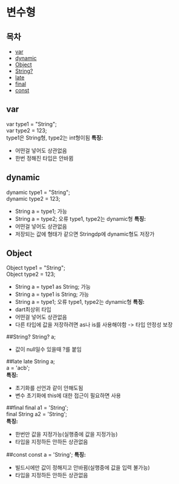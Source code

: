# 변수형

## 목차
- [var](#var)
- [dynamic](#dynamic)
- [Object](#object)
- [String?](#string?)
- [late](#late)
- [final](#final)
- [const](#const)

## var
var type1 = "String";<br>
var type2 = 123;<br>
type1은 String형, type2는 int형이됨
**특징:**
 - 어떤걸 넣어도 상관없음
 - 한번 정해진 타입은 안바뀜

## dynamic
dynamic type1 = "String";<br>
dynamic type2 = 123;<br>
 - String a = type1; 가능
 - String a = type2; 오류
type1, type2는 dynamic형
**특징:**
 - 어떤걸 넣어도 상관없음
 - 저장되는 값에 형태가 같으면 Stringdp에 dynamic형도 저장가

## Object
Object type1 = "String";<br>
Object type2 = 123;<br>
 - String a = type1 as String; 가능
 - String a = type1 is String; 가능
 - String a = type1; 오류
type1, type2는 dynamic형
**특징:**
 - dart최상위 타입
 - 어떤걸 넣어도 상관없음
 - 다른 타입에 값을 저장하려면 as나 is를 사용해야함 -> 타입 안정성 보장

##String?
String? a;<br>
 - 값이 null일수 있을때 ?를 붙임

##late
late String a;<br>
a = 'acb';<br>
**특징:**
 - 초기화를 선언과 같이 안해도됨
 - 변수 초기화에 this에 대한 접근이 필요하면 사용

##final
final a1 = 'String';<br>
final String a2 = 'String';<br>
**특징:**
 - 한번만 값을 지정가능(실행중에 값을 지정가능)
 - 타입을 지정하든 안하든 상관없음

##const
const a = 'String';
**특징:**
 - 빌드시에만 값이 정해지고 안바뀜(실행중에 값을 입력 불가능)
 - 타입을 지정하든 안하든 상관없음
